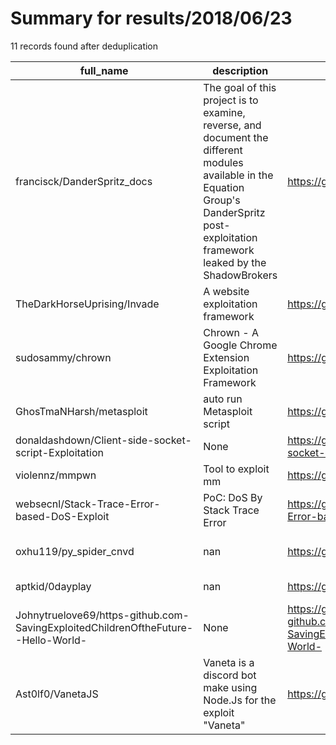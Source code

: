 
# Summary for results/2018/06/23
    
11 records found after deduplication

| full_name | description | html_url | matched_list | matched_count | pushed_at | size | stargazers_count | language | forks_count | vul_ids |
|-----------------------------------------------------------------------------------|--------------------------------------------------------------------------------------------------------------------------------------------------------------------------------------------|------------------------------------------------------------------------------------------------------|----------------------------------|-----------------|---------------------------|--------|--------------------|------------|---------------|-----------|
| francisck/DanderSpritz_docs | The goal of this project is to examine, reverse, and document the different modules available in the Equation Group's DanderSpritz post-exploitation framework leaked by the ShadowBrokers | https://github.com/francisck/DanderSpritz_docs | ['exploit'] | 1 | 2018-06-23 20:38:17+00:00 | 129294 | 235 | Python | 84 | [] |
| TheDarkHorseUprising/Invade | A website exploitation framework | https://github.com/TheDarkHorseUprising/Invade | ['exploit'] | 1 | 2018-06-23 14:21:58+00:00 | 16 | 0 | Python | 1 | [] |
| sudosammy/chrown | Chrown - A Google Chrome Extension Exploitation Framework | https://github.com/sudosammy/chrown | ['exploit'] | 1 | 2018-06-23 03:23:47+00:00 | 422 | 6 | PHP | 2 | [] |
| GhosTmaNHarsh/metasploit | auto run Metasploit script | https://github.com/GhosTmaNHarsh/metasploit | ['metasploit module OR payload'] | 1 | 2018-06-23 04:16:53+00:00 | 36 | 3 | Shell | 4 | [] |
| donaldashdown/Client-side-socket-script-Exploitation | None | https://github.com/donaldashdown/Client-side-socket-script-Exploitation | ['exploit'] | 1 | 2018-06-23 21:16:52+00:00 | 2 | 0 | Python | 0 | [] |
| violennz/mmpwn | Tool to exploit mm | https://github.com/violennz/mmpwn | ['exploit'] | 1 | 2018-06-23 16:35:51+00:00 | 13 | 0 | Python | 0 | [] |
| websecnl/Stack-Trace-Error-based-DoS-Exploit | PoC: DoS By Stack Trace Error | https://github.com/websecnl/Stack-Trace-Error-based-DoS-Exploit | ['exploit'] | 1 | 2018-06-23 01:35:16+00:00 | 3 | 0 | Python | 0 | [] |
| oxhu119/py_spider_cnvd | nan | https://github.com/oxhu119/py_spider_cnvd | ['cnvd-c OR cnvd-2 OR cnnvd-2'] | 1 | 2018-06-23 07:32:23+00:00 | 1 | 0 | Python | 0 | [] |
| aptkid/0dayplay | nan | https://github.com/aptkid/0dayplay | ['0day'] | 1 | 2018-06-23 03:03:25+00:00 | 3304 | 0 | nan | 8 | [] |
| Johnytruelove69/https-github.com-SavingExploitedChildrenOftheFuture--Hello-World- | None | https://github.com/Johnytruelove69/https-github.com-SavingExploitedChildrenOftheFuture--Hello-World- | ['exploit'] | 1 | 2018-06-23 19:12:30+00:00 | 0 | 0 | | 0 | [] |
| Ast0lf0/VanetaJS | Vaneta is a discord bot make using Node.Js for the exploit "Vaneta" | https://github.com/Ast0lf0/VanetaJS | ['exploit'] | 1 | 2018-06-23 21:12:21+00:00 | 10 | 2 | JavaScript | 1 | [] |
